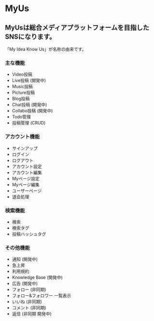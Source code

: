 # MyUs

## MyUsは総合メディアプラットフォームを目指したSNSになります。

「My Idea Know Us」が名称の由来です。

### 主な機能
- Video投稿
- Live投稿 (開発中)
- Music投稿
- Picture投稿
- Blog投稿
- Chat投稿 (開発中)
- Collabo投稿 (開発中)
- Todo管理
- 投稿管理 (CRUD)

### アカウント機能
- サインアップ
- ログイン
- ログアウト
- アカウント設定
- アカウント編集
- Myページ設定
- Myページ編集
- ユーザーページ
- 退会処理

### 検索機能
- 検索
- 検索タグ
- 投稿ハッシュタグ

### その他機能
- 通知 (開発中)
- 急上昇
- 利用規約
- Knowledge Base (開発中)
- 広告 (開発中)
- フォロー (非同期)
- フォロー&フォロワー 一覧表示
- いいね (非同期)
- コメント (非同期)
- 返信 (非同期 開発中)